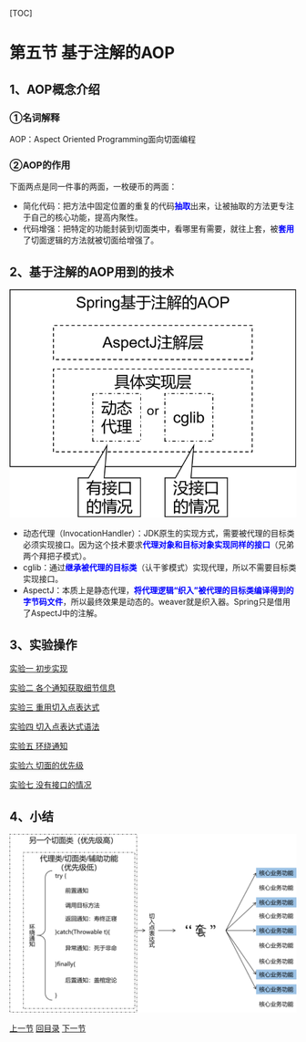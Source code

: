 [TOC]

# 第五节 基于注解的AOP



## 1、AOP概念介绍

### ①名词解释

AOP：Aspect Oriented Programming面向切面编程



### ②AOP的作用

下面两点是同一件事的两面，一枚硬币的两面：

- 简化代码：把方法中固定位置的重复的代码<span style="color:blue;font-weight:bold;">抽取</span>出来，让被抽取的方法更专注于自己的核心功能，提高内聚性。
- 代码增强：把特定的功能封装到切面类中，看哪里有需要，就往上套，被<span style="color:blue;font-weight:bold;">套用</span>了切面逻辑的方法就被切面给增强了。



## 2、基于注解的AOP用到的技术

![images](images/img006.png)

- 动态代理（InvocationHandler）：JDK原生的实现方式，需要被代理的目标类必须实现接口。因为这个技术要求<span style="color:blue;font-weight:bold;">代理对象和目标对象实现同样的接口</span>（兄弟两个拜把子模式）。
- cglib：通过<span style="color:blue;font-weight:bold;">继承被代理的目标类</span>（认干爹模式）实现代理，所以不需要目标类实现接口。
- AspectJ：本质上是静态代理，<span style="color:blue;font-weight:bold;">将代理逻辑“织入”被代理的目标类编译得到的字节码文件</span>，所以最终效果是动态的。weaver就是织入器。Spring只是借用了AspectJ中的注解。



## 3、实验操作

[实验一 初步实现](verse05/experiment01.html)

[实验二 各个通知获取细节信息](verse05/experiment02.html)

[实验三 重用切入点表达式](verse05/experiment03.html)

[实验四 切入点表达式语法](verse05/experiment04.html)

[实验五 环绕通知](verse05/experiment05.html)

[实验六 切面的优先级](verse05/experiment06.html)

[实验七 没有接口的情况](verse05/experiment07.html)



## 4、小结

![images](images/img015.png)



[上一节](verse04.html) [回目录](index.html) [下一节](verse06.html)